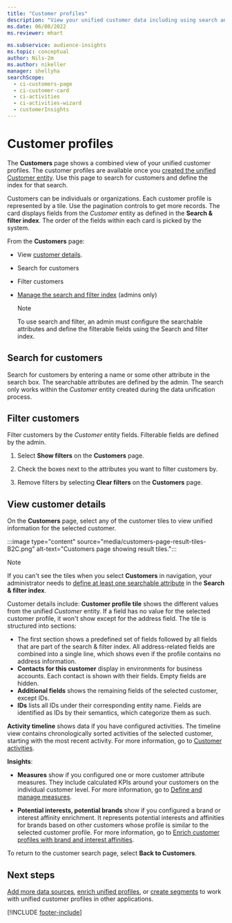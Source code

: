 ```yaml
---
title: "Customer profiles"
description: "View your unified customer data including using search and filter"
ms.date: 06/08/2022
ms.reviewer: mhart

ms.subservice: audience-insights
ms.topic: conceptual
author: Nils-2m
ms.author: nikeller
manager: shellyha
searchScope: 
  - ci-customers-page
  - ci-customer-card
  - ci-activities
  - ci-activities-wizard
  - customerInsights
---
```


# Customer profiles

The **Customers** page shows a combined view of your unified customer profiles. The customer profiles are available once you [created the unified Customer entity](data-unification.md). Use this page to search for customers and define the index for that search.

Customers can be individuals or organizations. Each customer profile is represented by a tile. Use the pagination controls to get more records. The card displays fields from the *Customer* entity as defined in the **Search & filter index**. The order of the fields within each card is picked by the system.

From the **Customers** page:
- View [customer details](customer-profiles.md#customer-details-page).
- Search for customers
- Filter customers
- [Manage the search and filter index](search-filter-index.md) (admins only)

  > [!NOTE]
  > To use search and filter, an admin must configure the searchable attributes and define the filterable fields using the Search and filter index.

## Search for customers

Search for customers by entering a name or some other attribute in the search box. The searchable attributes are defined by the admin. The search only works within the *Customer* entity created during the data unification process.

## Filter customers

Filter customers by the *Customer* entity fields. Filterable fields are defined by the admin.

1. Select **Show filters** on the **Customers** page.

1. Check the boxes next to the attributes you want to filter customers by.

1. Remove filters by selecting **Clear filters** on the **Customers** page.

## View customer details

On the **Customers** page, select any of the customer tiles to view unified information for the selected customer.

:::image type="content" source="media/customers-page-result-tiles-B2C.png" alt-text="Customers page showing result tiles.":::

> [!NOTE]
> If you can't see the tiles when you select **Customers** in navigation, your administrator needs to [define at least one searchable attribute](search-filter-index.md) in the **Search & filter index**.

Customer details include:
**Customer profile tile** shows the different values from the unified *Customer* entity. If a field has no value for the selected customer profile, it won't show except for the address field. The tile is structured into sections:

- The first section shows a predefined set of fields followed by all fields that are part of the search & filter index. All address-related fields are combined into a single line, which shows even if the profile contains no address information.
- **Contacts for this customer** display in environments for business accounts. Each contact is shown with their fields. Empty fields are hidden.
- **Additional fields** shows the remaining fields of the selected customer, except IDs.
- **IDs** lists all IDs under their corresponding entity name. Fields are identified as IDs by their semantics, which categorize them as such.

**Activity timeline** shows data if you have configured activities. The timeline view contains chronologically sorted activities of the selected customer, starting with the most recent activity. For more information, go to [Customer activities](activities.md).

**Insights**:

- **Measures** show if you configured one or more customer attribute measures. They include calculated KPIs around your customers on the individual customer level. For more information, go to [Define and manage measures](measures.md).

- **Potential interests, potential brands**  show if you configured a brand or interest affinity enrichment. It represents potential interests and affinities for brands based on other customers whose profile is similar to the selected customer profile. For more information, go to [Enrich customer profiles with brand and interest affinities](enrichment-microsoft.md).

To return to the customer search page, select **Back to Customers**.

## Next steps

[Add more data sources](data-sources.md), [enrich unified profiles](enrichment-hub.md), or [create segments](segments.md) to work with unified customer profiles in other applications.

[!INCLUDE [footer-include](includes/footer-banner.md)]
